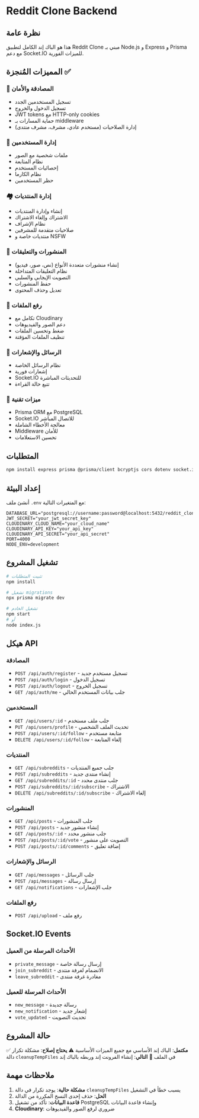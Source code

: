 # Reddit Clone Backend

## نظرة عامة
هذا هو الباك إند الكامل لتطبيق Reddit Clone مبني بـ Node.js و Express و Prisma مع دعم Socket.IO للميزات الفورية.

## المميزات المُنجزة ✅

### 🔐 المصادقة والأمان
- تسجيل المستخدمين الجدد
- تسجيل الدخول والخروج
- JWT tokens مع HTTP-only cookies
- حماية المسارات بـ middleware
- إدارة الصلاحيات (مستخدم عادي، مشرف، مشرف منتدى)

### 👤 إدارة المستخدمين
- ملفات شخصية مع الصور
- نظام المتابعة
- إحصائيات المستخدم
- نظام الكارما
- حظر المستخدمين

### 🏘️ إدارة المنتديات
- إنشاء وإدارة المنتديات
- الاشتراك وإلغاء الاشتراك
- نظام الإشراف
- صلاحيات متقدمة للمشرفين
- منتديات خاصة و NSFW

### 📝 المنشورات والتعليقات
- إنشاء منشورات متعددة الأنواع (نص، صور، فيديو)
- نظام التعليقات المتداخلة
- التصويت الإيجابي والسلبي
- حفظ المنشورات
- تعديل وحذف المحتوى

### 📁 رفع الملفات
- تكامل مع Cloudinary
- دعم الصور والفيديوهات
- ضغط وتحسين الملفات
- تنظيف الملفات المؤقتة

### 💬 الرسائل والإشعارات
- نظام الرسائل الخاصة
- إشعارات فورية
- Socket.IO للتحديثات المباشرة
- تتبع حالة القراءة

### 🔧 ميزات تقنية
- Prisma ORM مع PostgreSQL
- Socket.IO للاتصال المباشر
- معالجة الأخطاء الشاملة
- Middleware للأمان
- تحسين الاستعلامات

## المتطلبات

```bash
npm install express prisma @prisma/client bcryptjs cors dotenv socket.io cookie-parser jsonwebtoken multer cloudinary streamifier
```

## إعداد البيئة

أنشئ ملف `.env` مع المتغيرات التالية:

```env
DATABASE_URL="postgresql://username:password@localhost:5432/reddit_clone"
JWT_SECRET="your_jwt_secret_key"
CLOUDINARY_CLOUD_NAME="your_cloud_name"
CLOUDINARY_API_KEY="your_api_key"
CLOUDINARY_API_SECRET="your_api_secret"
PORT=4000
NODE_ENV=development
```

## تشغيل المشروع

```bash
# تثبيت المتطلبات
npm install

# تشغيل migrations
npx prisma migrate dev

# تشغيل الخادم
npm start
# أو
node index.js
```

## هيكل API

### المصادقة
- `POST /api/auth/register` - تسجيل مستخدم جديد
- `POST /api/auth/login` - تسجيل الدخول
- `POST /api/auth/logout` - تسجيل الخروج
- `GET /api/auth/me` - جلب بيانات المستخدم الحالي

### المستخدمين
- `GET /api/users/:id` - جلب ملف مستخدم
- `PUT /api/users/profile` - تحديث الملف الشخصي
- `POST /api/users/:id/follow` - متابعة مستخدم
- `DELETE /api/users/:id/follow` - إلغاء المتابعة

### المنتديات
- `GET /api/subreddits` - جلب جميع المنتديات
- `POST /api/subreddits` - إنشاء منتدى جديد
- `GET /api/subreddits/:id` - جلب منتدى محدد
- `POST /api/subreddits/:id/subscribe` - الاشتراك
- `DELETE /api/subreddits/:id/subscribe` - إلغاء الاشتراك

### المنشورات
- `GET /api/posts` - جلب المنشورات
- `POST /api/posts` - إنشاء منشور جديد
- `GET /api/posts/:id` - جلب منشور محدد
- `POST /api/posts/:id/vote` - التصويت على منشور
- `POST /api/posts/:id/comments` - إضافة تعليق

### الرسائل والإشعارات
- `GET /api/messages` - جلب الرسائل
- `POST /api/messages` - إرسال رسالة
- `GET /api/notifications` - جلب الإشعارات

### رفع الملفات
- `POST /api/upload` - رفع ملف

## Socket.IO Events

### الأحداث المرسلة من العميل
- `private_message` - إرسال رسالة خاصة
- `join_subreddit` - الانضمام لغرفة منتدى
- `leave_subreddit` - مغادرة غرفة منتدى

### الأحداث المرسلة للعميل
- `new_message` - رسالة جديدة
- `new_notification` - إشعار جديد
- `vote_updated` - تحديث التصويت

## حالة المشروع

✅ **مكتمل**: الباك إند الأساسي مع جميع الميزات الأساسية
⚠️ **يحتاج إصلاح**: مشكلة تكرار دالة `cleanupTempFiles` في الملف
🔄 **التالي**: إنشاء الفرونت إند وربطه بالباك إند

## ملاحظات مهمة

1. **مشكلة حالية**: يوجد تكرار في دالة `cleanupTempFiles` يسبب خطأ في التشغيل
2. **الحل**: حذف إحدى النسخ المكررة من الدالة
3. **قاعدة البيانات**: تأكد من تشغيل PostgreSQL وإنشاء قاعدة البيانات
4. **Cloudinary**: ضروري لرفع الصور والفيديوهات


